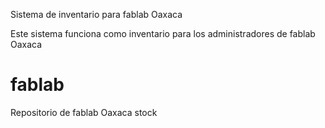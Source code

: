 Sistema de inventario para fablab Oaxaca

Este sistema funciona como inventario para los administradores de fablab Oaxaca

fablab
======

Repositorio de fablab Oaxaca stock

